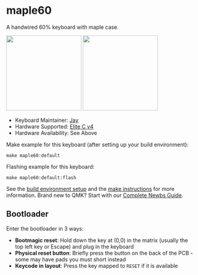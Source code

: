 # maple60

A handwired 60% keyboard with maple case.

<img src="https://user-images.githubusercontent.com/6307033/151084291-9d7a800d-4619-462d-a24c-768d7e9213cc.jpg" width="200"> <img src="https://user-images.githubusercontent.com/6307033/151084297-91f25027-c272-4aa3-ad2b-c35896eb2a2d.jpg" width="200">

* Keyboard Maintainer: [Jay](https://github.com/Toofty5)
* Hardware Supported: [Elite C v4](https://keeb.io/products/elite-c-low-profile-version-usb-c-pro-micro-replacement-atmega32u4)
* Hardware Availability: See Above

Make example for this keyboard (after setting up your build environment):

    make maple60:default

Flashing example for this keyboard:

    make maple60:default:flash

See the [build environment setup](https://docs.qmk.fm/#/getting_started_build_tools) and the [make instructions](https://docs.qmk.fm/#/getting_started_make_guide) for more information. Brand new to QMK? Start with our [Complete Newbs Guide](https://docs.qmk.fm/#/newbs).

## Bootloader

Enter the bootloader in 3 ways:

* **Bootmagic reset**: Hold down the key at (0,0) in the matrix (usually the top left key or Escape) and plug in the keyboard
* **Physical reset button**: Briefly press the button on the back of the PCB - some may have pads you must short instead
* **Keycode in layout**: Press the key mapped to `RESET` if it is available
